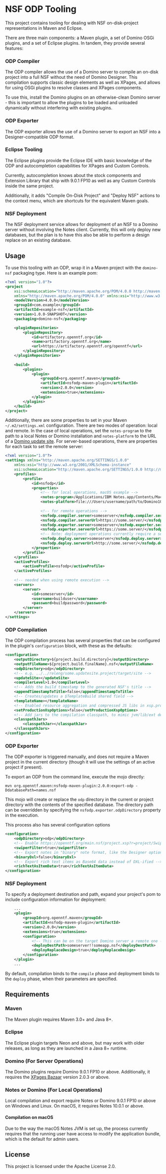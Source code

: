 # NSF ODP Tooling

This project contains tooling for dealing with NSF on-disk-project representations in Maven and Eclipse.

There are three main components: a Maven plugin, a set of Domino OSGi plugins, and a set of Eclipse plugins. In tandem, they provide several features:

### ODP Compiler

The ODP compiler allows the use of a Domino server to compile an on-disk project into a full NSF without the need of Domino Designer. This compilation supports classic design elements as well as XPages, and allows for using OSGi plugins to resolve classes and XPages components.

To use this, install the Domino plugins on an otherwise-clean Domino server - this is important to allow the plugins to be loaded and unloaded dynamically without interfering with existing plugins.

### ODP Exporter

The ODP exporter allows the use of a Domino server to export an NSF into a Designer-compatible ODP format.

### Eclipse Tooling

The Eclipse plugins provide the Eclipse IDE with basic knowledge of the ODP and autocompletion capabilities for XPages and Custom Controls.

Currently, autocompletion knows about the stock components and Extension Library that ship with 9.0.1 FP10 as well as any Custom Controls inside the same project.

Additionally, it adds "Compile On-Disk Project" and "Deploy NSF" actions to the context menu, which are shortcuts for the equivalent Maven goals.

### NSF Deployment

The NSF deployment service allows for deployment of an NSF to a Domino server without involving the Notes client. Currently, this will only deploy new databases, but the plan is to have this also be able to perform a design replace on an existing database.

## Usage

To use this tooling with an ODP, wrap it in a Maven project with the `domino-nsf` packaging type. Here is an example pom:

```xml
<?xml version="1.0"?>
<project
    xsi:schemaLocation="http://maven.apache.org/POM/4.0.0 http://maven.apache.org/xsd/maven-4.0.0.xsd"
    xmlns="http://maven.apache.org/POM/4.0.0" xmlns:xsi="http://www.w3.org/2001/XMLSchema-instance">
    <modelVersion>4.0.0</modelVersion>
    <groupId>com.example</groupId>
    <artifactId>example-nsf</artifactId>
    <version>1.0.0-SNAPSHOT</version>
    <packaging>domino-nsf</packaging>

    <pluginRepositories>
        <pluginRepository>
            <id>artifactory.openntf.org</id>
            <name>artifactory.openntf.org</name>
            <url>https://artifactory.openntf.org/openntf</url>
        </pluginRepository>
    </pluginRepositories>
    
    <build>
        <plugins>
            <plugin>
                <groupId>org.openntf.maven</groupId>
                <artifactId>nsfodp-maven-plugin</artifactId>
                <version>2.0.0</version>
                <extensions>true</extensions>
            </plugin>
        </plugins>
    </build>
</project>
```

Additionally, there are some properties to set in your Maven `~/.m2/settings.xml` configuration. There are two modes of operation: local and remote. In the case of local operations, set the `notes-program` to the path to a local Notes or Domino installation and `notes-platform` to the URL of a [Domino update site](https://stash.openntf.org/projects/P2T/repos/generate-domino-update-site/browse). For server-based operations, there are properties for each task to set the remote server:

```xml
<?xml version="1.0"?>
<settings xmlns="http://maven.apache.org/SETTINGS/1.0.0"
    xmlns:xsi="http://www.w3.org/2001/XMLSchema-instance"
    xsi:schemaLocation="http://maven.apache.org/SETTINGS/1.0.0 http://maven.apache.org/xsd/settings-1.0.0.xsd">
    <profiles>
        <profile>
            <id>nsfodp</id>
            <properties>
                <!-- for local operations, macOS example -->
                <notes-program>/Applications/IBM Notes.app/Contents/MacOS</notes-program>
                <notes-platform>file:///Users/username/path/to/Domino10.0.1</notes-platform>
              
                <!-- for remote operations -->
                <nsfodp.compiler.server>someserver</nsfodp.compiler.server>
                <nsfodp.compiler.serverUrl>https://some.server/</nsfodp.compiler.serverUrl>
                <nsfodp.exporter.server>someserver</nsfodp.exporter.server>
                <nsfodp.exporter.serverUrl>https://some.server/</nsfodp.exporter.serverUrl>
                <!-- Note: deployment operations currently require a server -->
                <nsfodp.deploy.server>someserver</nsfodp.deploy.server>
                <nsfodp.deploy.serverUrl>http://some.server/</nsfodp.deploy.serverUrl>
            </properties>
        </profile>
    </profiles>
    <activeProfiles>
        <activeProfile>nsfodp</activeProfile>
    </activeProfiles>
  
    <!-- needed when using remote execution -->
    <servers>
        <server>
            <id>someserver</id>
            <username>builduser</username>
            <password>buildpassword</password>
        </server>
    </servers>
</settings>
```

### ODP Compilation

The ODP compilation process has several properties that can be configured in the plugin's `configuration` block, with these as the defaults:

```xml
<configuration>
	<outputDirectory>${project.build.directory}</outputDirectory>
    <outputFileName>${project.build.finalName}.nsf</outputFileName>
    <odpDirectory>odp</odpDirectory>
    <!-- e.g. ../../releng/some.updatesite.project/target/site -->
    <updateSite></updateSite>
    <compilerLevel>1.8</compilerLevel>
    <!-- Adds the build timestamp to the generated NSF's title -->
    <appendTimestampToTitle>false</appendTimestampToTitle>
    <!-- Creates/updates a $TemplateBuild shared field -->
    <templateName></templateName>
    <!-- Enabled resource aggregation and compressed JS libs in xsp.properties -->
    <setProductionXspOptions>false</setProductionXspOptions>
    <!-- Add jars to the compilation classpath, to mimic jvm/lib/ext deployment -->
    <classpathJars>
        <classpathJar></classpathJar>
    </classpathJars>
</configuration>
```

### ODP Exporter

The ODP exporter is triggered manually, and does not require a Maven project in the current directory (though it will use the settings of an active project if present).

To export an ODP from the command line, execute the mojo directly:

```shell
mvn org.openntf.maven:nsfodp-maven-plugin:2.0.0:export-odp -DdatabasePath=names.nsf
```

This mojo will create or replace the `odp` directory in the current or project directory with the contents of the specified database. The directory path can be overridden by specifying the `nsfodp.exporter.odpDirectory` property in the execution.

This process also has several configuration options

```xml
<configuration>
    <odpDirectory>odp</odpDirectory>
    <!-- Enable https://openntf.org/main.nsf/project.xsp?r=project/Swiper -->
    <swiperFilter>true</swiperFilter>
    <!-- Export notes in "binary" note format, like the Designer option -->
    <binaryDxl>false</binaryDxl>
    <!-- Export rich text items as Base64 data instead of DXL-ified -->
    <richTextAsItemData>true</richTextAsItemData>
</configuration>
```

### NSF Deployment

To specify a deployment destination and path, expand your project's pom to include configuration information for deployment:

```xml
    ...
    <plugin>
        <groupId>org.openntf.maven</groupId>
        <artifactId>nsfodp-maven-plugin</artifactId>
        <version>2.0.0</version>
        <extensions>true</extensions>
        <configuration>
            <!-- This can be on the target Domino server a remote one -->
            <deployDestPath>someserver!!someapp.nsf</deployDestPath>
            <deployReplaceDesign>true</deployReplaceDesign>
        </configuration>
    </plugin>
    ...
```

By default, compilation binds to the `compile` phase and deployment binds to the `deploy` phase, when their parameters are specified.

## Requirements

### Maven

The Maven plugin requires Maven 3.0+ and Java 8+.

### Eclipse

The Eclipse plugin targets Neon and above, but may work with older releases, as long as they are launched in a Java 8+ runtime.

### Domino (For Server Operations)

The Domino plugins require Domino 9.0.1 FP10 or above. Additionally, it requires the [XPages Bazaar](https://www.openntf.org/main.nsf/project.xsp?r=project/XPages%20Bazaar) version 2.0.3 or above.

### Notes or Domino (For Local Operations)

Local compilation and export require Notes or Domino 9.0.1 FP10 or above on Windows and Linux. On macOS, it requires Notes 10.0.1 or above.

#### Compilation on macOS

Due to the way the macOS Notes JVM is set up, the process currently requires that the running user have access to modify the application bundle, which is the default for admin users.

## License

This project is licensed under the Apache License 2.0.